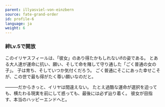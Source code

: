 ```yaml
---
parent: illyasviel-von-einzbern
source: fate-grand-order
id: profile-6
language: ja
weight: 6
---
```


### 絆Lv.5で開放

このイリヤスフィールは、「彼女」のあり得たかもしれないifの姿である。
とある大人達が運命に抗い、願い、そして命を賭して守り通した「ごく普通の女の子」。
子は育ち、そしていつか気付くだろう。
ごく普通にそこにあった幸せこそが、この世で最も得がたく尊い願いなのだと。

―――だからきっと、イリヤは間違えない。
たとえ過酷な運命が選択を迫っても、横たわる現実を前にして惑っても、最後には必ず辿り着く。
彼女が目指す、本当のハッピーエンドへと。
